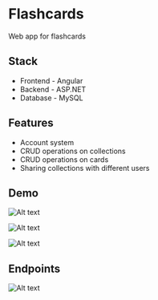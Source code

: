 # Flashcards

Web app for flashcards


## Stack

- Frontend - Angular
- Backend - ASP.NET
- Database - MySQL


## Features

- Account system
- CRUD operations on collections
- CRUD operations on cards
- Sharing collections with different users


## Demo
![Alt text](/../master/screenshots/login.png?raw=true "Login page")

![Alt text](/../master/screenshots/collections.png?raw=true "Collections page")

![Alt text](/../master/screenshots/cards.png?raw=true "Cards page")


## Endpoints
![Alt text](/../master/screenshots/endpoints.png?raw=true "Endpoints")
